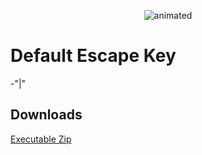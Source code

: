 <p align="center">
  <img src="https://i.sstatic.net/Y3SkO.gif" alt="animated" />
</p>

<h1>Default Escape Key</h1>
  -"|"
<h2>Downloads</h2>  
<a href=https://downgit.github.io/#/home?url=https://github.com/Cr1mson901/DvDLoading/tree/main/Loading>Executable Zip</a>
